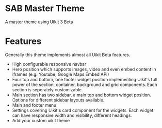 # SAB Master Theme

A master theme using Uikit 3 Beta

# Features

Generally this theme implements almost all Uikit Beta features.

- High configurable responsive navbar
- Hero position which supports images, video and even embed content in iframes (e.g. Youtube, Google Maps Embed API)
- Four top and bottom, one footer widget position implementing Uikit's full power of the section, container, background and grid components. Each section is seperately customizable.
- Main section has two sidebar, a main top and bottom widget position. Options for different sidebar layouts available.
- Main and footer menu
- Settings covering Uikit's card component for the widgets. Each widget can have responsive width and visibility, different headings.
- Add your custom uikit theme
